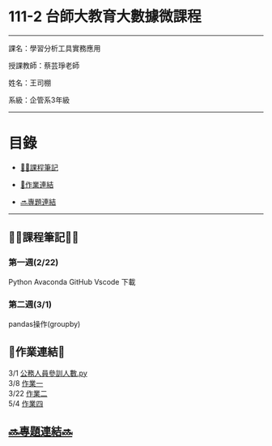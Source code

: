 # 111-2 台師大教育大數據微課程

--------------------

課名：學習分析工具實務應用

授課教師：蔡芸琤老師

姓名：王司棚

系級：企管系3年級

----

# 目錄
* [✍🏻課程筆記](https://github.com/40957024O-steven/README.md/blob/main/README.md#%E8%AA%B2%E7%A8%8B%E7%AD%86%E8%A8%98)

* [📖作業連結](https://github.com/40957024O-steven/README.md/edit/main/README.md#%E4%BD%9C%E6%A5%AD%E9%80%A3%E7%B5%90)

* [🔜專題連結](https://github.com/40957024O-steven/README.md/edit/main/README.md#%E5%B0%88%E9%A1%8C%E9%80%A3%E7%B5%90)

-----

## ✍🏻課程筆記✍🏻
### 第一週(2/22)
Python Avaconda GitHub Vscode 下載
### 第二週(3/1)
pandas操作(groupby)
## 📖作業連結📖
3/1 [公務人員參訓人數.py](https://github.com/40957024O-steven/README.md/blob/main/%E5%85%AC%E5%8B%99%E4%BA%BA%E5%93%A1%E5%8F%83%E8%A8%93%E4%BA%BA%E6%95%B8.py)     
3/8 [作業一](https://github.com/40957024O-steven/NTNUclass/blob/main/%E4%BD%9C%E6%A5%AD%E4%B8%80.py)   
3/22 [作業二](https://github.com/40957024O-steven/NTNUclass/blob/main/%E4%BD%9C%E6%A5%AD%E4%BA%8C.py)    
5/4 [作業四](https://github.com/40957024O-steven/NTNUclass/tree/main/homework4)

## [🔜專題連結🔜](https://github.com/40957024O-steven/NTNUclass/tree/main/%E6%9C%9F%E6%9C%AB%E5%B0%88%E6%A1%88)


